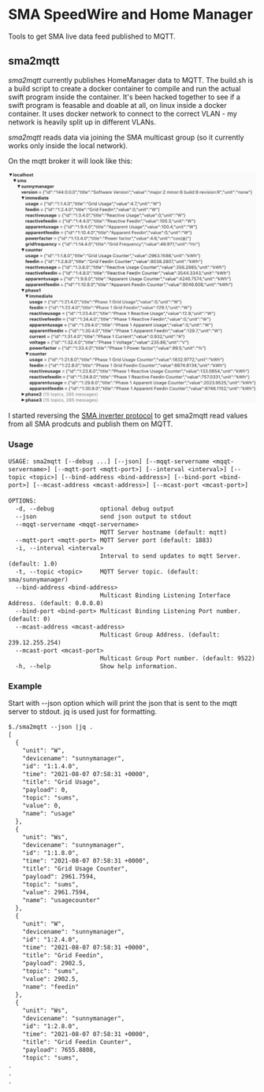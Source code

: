 # SMA SpeedWire and Home Manager

Tools to get SMA live data feed published to MQTT.

## sma2mqtt

*sma2mqtt* currently publishes HomeManager data to MQTT. 
The build.sh is a build script to create a docker container to compile and run the actual swift program inside the container. It's been hacked together to see if a swift program is feasable and doable at all, on linux inside a docker container. It uses docker network to connect to the correct VLAN - my network is heavily split up in different VLANs. 

*sma2mqtt* reads data via joining the SMA multicast group (so it currently works only inside the local network). 

On the mqtt broker it will look like this:

![SunnyManager mqtt example](Images/sunnymanager.mqtt.png)


I started reversing the [SMA inverter protocol](SMA%20Protocol.md) to get sma2mqtt read values from all SMA prodcuts and publish them on MQTT.

### Usage


```
USAGE: sma2mqtt [--debug ...] [--json] [--mqqt-servername <mqqt-servername>] [--mqtt-port <mqtt-port>] [--interval <interval>] [--topic <topic>] [--bind-address <bind-address>] [--bind-port <bind-port>] [--mcast-address <mcast-address>] [--mcast-port <mcast-port>]

OPTIONS:
  -d, --debug             optional debug output 
  --json                  send json output to stdout 
  --mqqt-servername <mqqt-servername>
                          MQTT Server hostname (default: mqtt)
  --mqtt-port <mqtt-port> MQTT Server port (default: 1883)
  -i, --interval <interval>
                          Interval to send updates to mqtt Server. (default: 1.0)
  -t, --topic <topic>     MQTT Server topic. (default: sma/sunnymanager)
  --bind-address <bind-address>
                          Multicast Binding Listening Interface Address. (default: 0.0.0.0)
  --bind-port <bind-port> Multicast Binding Listening Port number. (default: 0)
  --mcast-address <mcast-address>
                          Multicast Group Address. (default: 239.12.255.254)
  --mcast-port <mcast-port>
                          Multicast Group Port number. (default: 9522)
  -h, --help              Show help information.
```


### Example 

Start with --json option which will print the json that is sent to the mqtt server to stdout. jq is used just for formatting.
```
$./sma2mqtt --json |jq . 
[
  {
    "unit": "W",
    "devicename": "sunnymanager",
    "id": "1:1.4.0",
    "time": "2021-08-07 07:58:31 +0000",
    "title": "Grid Usage",
    "payload": 0,
    "topic": "sums",
    "value": 0,
    "name": "usage"
  },
  {
    "unit": "Ws",
    "devicename": "sunnymanager",
    "id": "1:1.8.0",
    "time": "2021-08-07 07:58:31 +0000",
    "title": "Grid Usage Counter",
    "payload": 2961.7594,
    "topic": "sums",
    "value": 2961.7594,
    "name": "usagecounter"
  },
  {
    "unit": "W",
    "devicename": "sunnymanager",
    "id": "1:2.4.0",
    "time": "2021-08-07 07:58:31 +0000",
    "title": "Grid Feedin",
    "payload": 2902.5,
    "topic": "sums",
    "value": 2902.5,
    "name": "feedin"
  },
  {
    "unit": "Ws",
    "devicename": "sunnymanager",
    "id": "1:2.8.0",
    "time": "2021-08-07 07:58:31 +0000",
    "title": "Grid Feedin Counter",
    "payload": 7655.8808,
    "topic": "sums",
.
.
.
```


